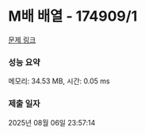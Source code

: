 # M배 배열 - 174909/1 

[문제 링크](https://level.goorm.io/exam/174909/m%EB%B0%B0-%EB%B0%B0%EC%97%B4/quiz/1) 

### 성능 요약

메모리: 34.53 MB, 시간: 0.05 ms

### 제출 일자

2025년 08월 06일 23:57:14

